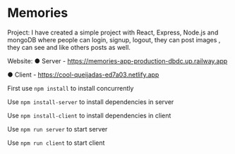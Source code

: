 # Memories

Project:
I have created a simple project with React, Express, Node.js and mongoDB where
people can login, signup, logout, they can post images , they can see and like others posts
as well.

Website:
  ● Server - https://memories-app-production-dbdc.up.railway.app

  ● Client - https://cool-queijadas-ed7a03.netlify.app


First use ```npm install``` to install concurrently

Use ```npm install-server``` to install dependencies in server

Use ```npm install-client```  to install dependencies in client

Use ```npm run server``` to start server

Use ```npm run client``` to start client
